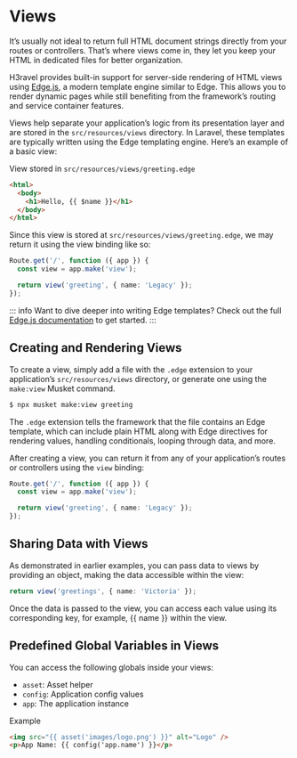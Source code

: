 # Views

It’s usually not ideal to return full HTML document strings directly from your routes or controllers. That’s where views come in, they let you keep your HTML in dedicated files for better organization.

H3ravel provides built-in support for server-side rendering of HTML views using [Edge.js](https://edgejs.dev/docs/introduction), a modern template engine similar to Edge. This allows you to render dynamic pages while still benefiting from the framework’s routing and service container features.

Views help separate your application’s logic from its presentation layer and are stored in the `src/resources/views` directory. In Laravel, these templates are typically written using the Edge templating engine. Here’s an example of a basic view:

View stored in `src/resources/views/greeting.edge`

```html
<html>
  <body>
    <h1>Hello, {{ $name }}</h1>
  </body>
</html>
```

Since this view is stored at `src/resources/views/greeting.edge`, we may return it using the view binding like so:

```ts
Route.get('/', function ({ app }) {
  const view = app.make('view');

  return view('greeting', { name: 'Legacy' });
});
```

::: info
Want to dive deeper into writing Edge templates? Check out the full [Edge.js documentation](https://edgejs.dev/docs/introduction) to get started.
:::

## Creating and Rendering Views

To create a view, simply add a file with the `.edge` extension to your application’s `src/resources/views` directory, or generate one using the `make:view` Musket command.

```sh
$ npx musket make:view greeting
```

The `.edge` extension tells the framework that the file contains an Edge template, which can include plain HTML along with Edge directives for rendering values, handling conditionals, looping through data, and more.

After creating a view, you can return it from any of your application’s routes or controllers using the `view` binding:

```ts
Route.get('/', function ({ app }) {
  const view = app.make('view');

  return view('greeting', { name: 'Legacy' });
});
```

## Sharing Data with Views

As demonstrated in earlier examples, you can pass data to views by providing an object, making the data accessible within the view:

```ts
return view('greetings', { name: 'Victoria' });
```

Once the data is passed to the view, you can access each value using its corresponding key, for example, {{ name }} within the view.

## Predefined Global Variables in Views

You can access the following globals inside your views:

- `asset`: Asset helper
- `config`: Application config values
- `app`: The application instance

Example

```html
<img src="{{ asset('images/logo.png') }}" alt="Logo" />
<p>App Name: {{ config('app.name') }}</p>
```
